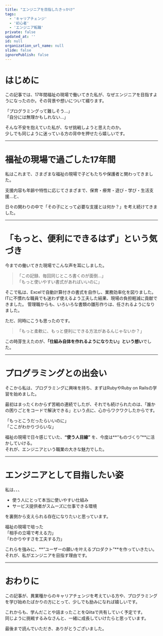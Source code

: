 ```yaml
---
title: "エンジニアを目指したきっかけ"
tags:
  - 'キャリアチェンジ'
  - '初心者'
  - 'エンジニア転職'
private: false
updated_at: ''
id: null
organization_url_name: null
slide: false
ignorePublish: false
---
```

# はじめに

この記事では、17年間福祉の現場で働いてきた私が、なぜエンジニアを目指すようになったのか。その背景や想いについて綴ります。

「プログラミングって難しそう…」  
「自分には無理かもしれない…」

そんな不安を抱えていた私が、なぜ挑戦しようと思えたのか。  
少しでも同じように迷っている方の背中を押せたら嬉しいです。

---
# 福祉の現場で過ごした17年間

私はこれまで、さまざまな福祉の現場で子どもたちや保護者と関わってきました。

支援内容も年齢や特性に応じてさまざまで、保育・療育・遊び・学び・生活支援…と、

日々の関わりの中で「その子にとって必要な支援とは何か？」を考え続けてきました。


---
# 「もっと、便利にできるはず」という気づき

今までの働いてきた現場でこんな声を耳にしました。

> 「この記録、毎回同じところ書くのが面倒…」  
> 「もっと使いやすい書式があればいいのに」

そこで私は、Excelで自動計算付きの書式を自作し、業務効率化を図りました。  
ITに不慣れな職員でも迷わず使えるよう工夫した結果、現場の負担軽減に貢献できました。
管理職からも、いろいろな書類の雛形作りは、任されるようになりました。

ただ、同時にこうも思ったのです。

> 「もっと柔軟に、もっと便利にできる方法があるんじゃないか？」

この時芽生えたのが、**「仕組み自体を作れるようになりたい」という想い**でした。

---
# プログラミングとの出会い

そこから私は、プログラミングに興味を持ち、まずはRubyやRuby on Railsの学習を始めました。

最初はまったくわからず苦戦の連続でしたが、それでも続けられたのは、「誰かの困りごとをコードで解決できる」という点に、心からワクワクしたからです。

「もっとこうだったらいいのに」  
「ここがわかりづらいな」  

福祉の現場で日々感じていた、**“使う人目線”** を、今度は**“ものづくり”**に活かしていける。  
それが、エンジニアという職業の大きな魅力でした。

---
# エンジニアとして目指したい姿

私は、、、

- 使う人にとって本当に使いやすい仕組み
- サービス提供者がスムーズに仕事できる環境

を裏側から支えられる存在になりたいと思っています。

福祉の現場で培った  
「相手の立場で考える力」  
「わかりやすさを工夫する力」  

これらを強みに、**“ユーザーの願いを叶えるプロダクト”**を作っていきたい。  
それが、私がエンジニアを目指す理由です。

---

# おわりに

この記事が、異業種からのキャリアチェンジを考えている方や、プログラミングを学び始めたばかりの方にとって、少しでも励みになれば嬉しいです。

これからも、学んだことや詰まったことをQiitaで共有していく予定です。  
同じように挑戦するみなさんと、一緒に成長していけたらと思っています。

最後まで読んでいただき、ありがとうございました。